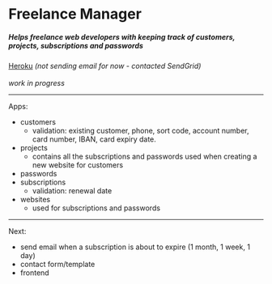 # Freelance Manager
##### Helps freelance web developers with keeping track of customers, projects, subscriptions and passwords
[Heroku](https://freelancemanager.herokuapp.com) _(not sending email for now - contacted SendGrid)_
<br><br>
_work in progress_
___

Apps:
- customers
    - validation: existing customer, phone, sort code, account number, card number, IBAN, card expiry date.
- projects
    - contains all the subscriptions and passwords used when creating a new website for customers
- passwords
- subscriptions
    - validation: renewal date
- websites
    - used for subscriptions and passwords

<hr>

Next:
- send email when a subscription is about to expire (1 month, 1 week, 1 day)
- contact form/template
- frontend
